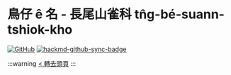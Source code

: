 # 鳥仔 ê 名 - 長尾山雀科 tn̂g-bé-suann-tshiok-kho

[![GitHub](https://img.shields.io/badge/GitHub-black?logo=github)](https://github.com/siansiansu/tsiau-a-e-mia)
[![hackmd-github-sync-badge](https://hackmd.io/scakCuw0RdG20R-drims0A/badge)](https://hackmd.io/scakCuw0RdG20R-drims0A)

:::warning
[< 轉去頭頁](https://hackmd.io/@siansiansu/Hy4VzNvha)
:::

